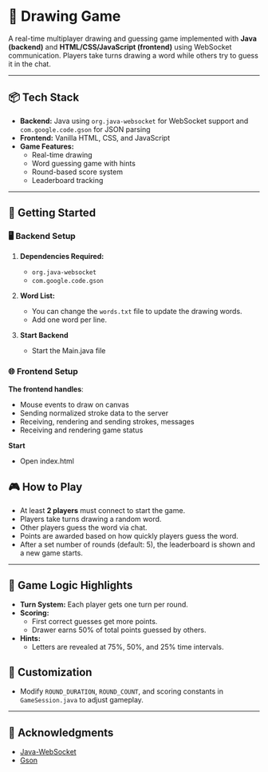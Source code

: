 # 🎨 Drawing Game

A real-time multiplayer drawing and guessing game implemented with **Java (backend)** and **HTML/CSS/JavaScript (frontend)** using WebSocket communication. Players take turns drawing a word while others try to guess it in the chat.

---

## 📦 Tech Stack

- **Backend:** Java using `org.java-websocket` for WebSocket support and `com.google.code.gson` for JSON parsing
- **Frontend:** Vanilla HTML, CSS, and JavaScript
- **Game Features:**
  - Real-time drawing
  - Word guessing game with hints
  - Round-based score system
  - Leaderboard tracking

---

## 🚀 Getting Started

### 🖥 Backend Setup

1. **Dependencies Required:**
   - `org.java-websocket`
   - `com.google.code.gson`

2. **Word List:**
   - You can change the `words.txt` file to update the drawing words.
   - Add one word per line.

3. **Start Backend**
   - Start the Main.java file


### 🌐 Frontend Setup

  **The frontend handles**:
   - Mouse events to draw on canvas
   - Sending normalized stroke data to the server
   - Receiving, rendering and sending strokes, messages
   - Receiving and rendering game status

   **Start**
   - Open index.html


## 🎮 How to Play

- At least **2 players** must connect to start the game.
- Players take turns drawing a random word.
- Other players guess the word via chat.
- Points are awarded based on how quickly players guess the word.
- After a set number of rounds (default: 5), the leaderboard is shown and a new game starts.

---

## 🧠 Game Logic Highlights

- **Turn System:** Each player gets one turn per round.
- **Scoring:**
  - First correct guesses get more points.
  - Drawer earns 50% of total points guessed by others.
- **Hints:**
  - Letters are revealed at 75%, 50%, and 25% time intervals.


## 🔧 Customization

- Modify `ROUND_DURATION`, `ROUND_COUNT`, and scoring constants in `GameSession.java` to adjust gameplay.

---


## 🙌 Acknowledgments

- [Java-WebSocket](https://github.com/TooTallNate/Java-WebSocket)
- [Gson](https://github.com/google/gson)
